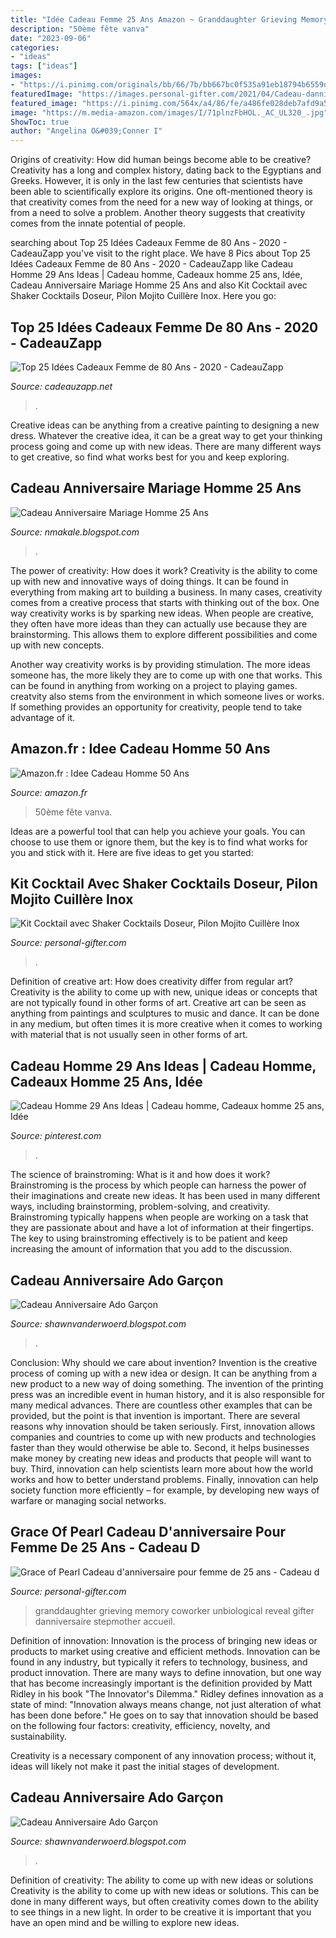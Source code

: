 ```yaml
---
title: "Idée Cadeau Femme 25 Ans Amazon ~ Granddaughter Grieving Memory Coworker Unbiological Reveal Gifter Danniversaire Stepmother Accueil"
description: "50ème fête vanva"
date: "2023-09-06"
categories:
- "ideas"
tags: ["ideas"]
images:
- "https://i.pinimg.com/originals/bb/66/7b/bb667bc0f535a91eb18794b6559d2386.jpg"
featuredImage: "https://images.personal-gifter.com/2021/04/Cadeau-danniversaire-pour-fille-de-13-ans-Cadeau-pour-fille-de-13-ans-Idee-cadeau-pour-13-ans-Cadeau-pour-adolescente-fille-de-13-ans-Collier-de-perles-Swarovski-0-1.jpg"
featured_image: "https://i.pinimg.com/564x/a4/86/fe/a486fe028deb7afd9a5f29c93650e1ef.jpg"
image: "https://m.media-amazon.com/images/I/71plnzFbHOL._AC_UL320_.jpg"
ShowToc: true
author: "Angelina O&#039;Conner I"
---
```



Origins of creativity: How did human beings become able to be creative?
Creativity has a long and complex history, dating back to the Egyptians and Greeks. However, it is only in the last few centuries that scientists have been able to scientifically explore its origins. One oft-mentioned theory is that creativity comes from the need for a new way of looking at things, or from a need to solve a problem. Another theory suggests that creativity comes from the innate potential of people.

	

		
searching about Top 25 Idées Cadeaux Femme de 80 Ans - 2020 - CadeauZapp you've visit to the right place. We have 8 Pics about Top 25 Idées Cadeaux Femme de 80 Ans - 2020 - CadeauZapp like Cadeau Homme 29 Ans Ideas | Cadeau homme, Cadeaux homme 25 ans, Idée, Cadeau Anniversaire Mariage Homme 25 Ans and also Kit Cocktail avec Shaker Cocktails Doseur, Pilon Mojito Cuillère Inox. Here you go:
		
    
## Top 25 Idées Cadeaux Femme De 80 Ans - 2020 - CadeauZapp

<img loading=lazy src="https://www.cadeauzapp.net/wp-content/plugins/aawp/public/image.php?url=aHR0cHM6Ly9tLm1lZGlhLWFtYXpvbi5jb20vaW1hZ2VzL0kvNDFFSEJrdE43YkwuanBn" onerror="this.onerror=null;this.src='https://tse4.mm.bing.net/th?id=OIP.2iu8S9ozLcQHSFUq5QWMzAHaHt&amp;pid=15.1';" alt="Top 25 Idées Cadeaux Femme de 80 Ans - 2020 - CadeauZapp">

_Source: cadeauzapp.net_

>. 

	

Creative ideas can be anything from a creative painting to designing a new dress. Whatever the creative idea, it can be a great way to get your thinking process going and come up with new ideas. There are many different ways to get creative, so find what works best for you and keep exploring.

    
## Cadeau Anniversaire Mariage Homme 25 Ans

<img loading=lazy src="https://lh6.googleusercontent.com/proxy/EkGC8IZeOEhM1wZi1edEghTSRrhY7giA9ZDoEMDWNoE9-mW6bZepo9pTxSBxHqkN7ikMt58POzXLTN-CBdfMbknLVB-aqQkgLcVxBAnDocwhMSVryGSa5EZh7nKomg=w1200-h630-p-k-no-nu" onerror="this.onerror=null;this.src='https://tse1.mm.bing.net/th?id=OIP.DKGg98hM2vZqvgqAEOp_TgHaDt&amp;pid=15.1';" alt="Cadeau Anniversaire Mariage Homme 25 Ans">

_Source: nmakale.blogspot.com_

>. 

	

The power of creativity: How does it work?
Creativity is the ability to come up with new and innovative ways of doing things. It can be found in everything from making art to building a business. In many cases, creativity comes from a creative process that starts with thinking out of the box.
One way creativity works is by sparking new ideas. When people are creative, they often have more ideas than they can actually use because they are brainstorming. This allows them to explore different possibilities and come up with new concepts.

Another way creativity works is by providing stimulation. The more ideas someone has, the more likely they are to come up with one that works. This can be found in anything from working on a project to playing games. creatvity also stems from the environment in which someone lives or works. If something provides an opportunity for creativity, people tend to take advantage of it.

    
## Amazon.fr : Idee Cadeau Homme 50 Ans

<img loading=lazy src="https://m.media-amazon.com/images/I/71plnzFbHOL._AC_UL320_.jpg" onerror="this.onerror=null;this.src='https://tse3.mm.bing.net/th?id=OIP.LClnKs63XL7E8W8Owso7GgAAAA&amp;pid=15.1';" alt="Amazon.fr : Idee Cadeau Homme 50 Ans">

_Source: amazon.fr_

>50ème fête vanva. 

	

Ideas are a powerful tool that can help you achieve your goals. You can choose to use them or ignore them, but the key is to find what works for you and stick with it. Here are five ideas to get you started: 

    
## Kit Cocktail Avec Shaker Cocktails Doseur, Pilon Mojito Cuillère Inox

<img loading=lazy src="https://images.personal-gifter.com/2019/12/Kit-Cocktail-avec-Shaker-Cocktails-Doseur-Pilon-Mojito-Cuillre-Inox-Idee-Cadeau-Noel-Original-Homme-Femme-Couple-Set-Shakers-Professionnel-Complet-Coffret-Personnalisable-0-2.jpg" onerror="this.onerror=null;this.src='https://tse3.mm.bing.net/th?id=OIP.1LuFe8kuTD7oO86oV68wcAHaHa&amp;pid=15.1';" alt="Kit Cocktail avec Shaker Cocktails Doseur, Pilon Mojito Cuillère Inox">

_Source: personal-gifter.com_

>. 

	

Definition of creative art: How does creativity differ from regular art?
Creativity is the ability to come up with new, unique ideas or concepts that are not typically found in other forms of art. Creative art can be seen as anything from paintings and sculptures to music and dance. It can be done in any medium, but often times it is more creative when it comes to working with material that is not usually seen in other forms of art.

    
## Cadeau Homme 29 Ans Ideas | Cadeau Homme, Cadeaux Homme 25 Ans, Idée

<img loading=lazy src="https://i.pinimg.com/736x/bd/97/48/bd9748d758485d175b733e4d3f4004cf.jpg" onerror="this.onerror=null;this.src='https://tse1.mm.bing.net/th?id=OIP.OGSJqi3s8z_UjHMJQTLGJgAAAA&amp;pid=15.1';" alt="Cadeau Homme 29 Ans Ideas | Cadeau homme, Cadeaux homme 25 ans, Idée">

_Source: pinterest.com_

>. 

	

The science of brainstroming: What is it and how does it work?
Brainstroming is the process by which people can harness the power of their imaginations and create new ideas. It has been used in many different ways, including brainstorming, problem-solving, and creativity. Brainstroming typically happens when people are working on a task that they are passionate about and have a lot of information at their fingertips. The key to using brainstroming effectively is to be patient and keep increasing the amount of information that you add to the discussion.

    
## Cadeau Anniversaire Ado Garçon

<img loading=lazy src="https://i.pinimg.com/originals/bb/66/7b/bb667bc0f535a91eb18794b6559d2386.jpg" onerror="this.onerror=null;this.src='https://tse4.mm.bing.net/th?id=OIP.7m1TT3UiinclFjKDLW6ggwHaOG&amp;pid=15.1';" alt="Cadeau Anniversaire Ado Garçon">

_Source: shawnvanderwoerd.blogspot.com_

>. 

	

Conclusion: Why should we care about invention?
Invention is the creative process of coming up with a new idea or design. It can be anything from a new product to a new way of doing something. The invention of the printing press was an incredible event in human history, and it is also responsible for many medical advances. There are countless other examples that can be provided, but the point is that invention is important.
There are several reasons why innovation should be taken seriously. First, innovation allows companies and countries to come up with new products and technologies faster than they would otherwise be able to. Second, it helps businesses make money by creating new ideas and products that people will want to buy. Third, innovation can help scientists learn more about how the world works and how to better understand problems. Finally, innovation can help society function more efficiently – for example, by developing new ways of warfare or managing social networks.

    
## Grace Of Pearl Cadeau D&#039;anniversaire Pour Femme De 25 Ans - Cadeau D

<img loading=lazy src="https://images.personal-gifter.com/2021/04/Cadeau-danniversaire-pour-fille-de-13-ans-Cadeau-pour-fille-de-13-ans-Idee-cadeau-pour-13-ans-Cadeau-pour-adolescente-fille-de-13-ans-Collier-de-perles-Swarovski-0-1.jpg" onerror="this.onerror=null;this.src='https://tse4.mm.bing.net/th?id=OIP.J4eSIZoH-Kv1fblCWzGQtwHaHa&amp;pid=15.1';" alt="Grace of Pearl Cadeau d&#039;anniversaire pour femme de 25 ans - Cadeau d">

_Source: personal-gifter.com_

>granddaughter grieving memory coworker unbiological reveal gifter danniversaire stepmother accueil. 

	

Definition of innovation:
Innovation is the process of bringing new ideas or products to market using creative and efficient methods. Innovation can be found in any industry, but typically it refers to technology, business, and product innovation.
There are many ways to define innovation, but one way that has become increasingly important is the definition provided by Matt Ridley in his book "The Innovator's Dilemma." Ridley defines innovation as a state of mind: "Innovation always means change, not just alteration of what has been done before." He goes on to say that innovation should be based on the following four factors: creativity, efficiency, novelty, and sustainability.

Creativity is a necessary component of any innovation process; without it, ideas will likely not make it past the initial stages of development.

    
## Cadeau Anniversaire Ado Garçon

<img loading=lazy src="https://i.pinimg.com/564x/a4/86/fe/a486fe028deb7afd9a5f29c93650e1ef.jpg" onerror="this.onerror=null;this.src='https://tse3.mm.bing.net/th?id=OIP.NgVZENJh29zxedWBToc4xgHaKl&amp;pid=15.1';" alt="Cadeau Anniversaire Ado Garçon">

_Source: shawnvanderwoerd.blogspot.com_

>. 

	

Definition of creativity: The ability to come up with new ideas or solutions
Creativity is the ability to come up with new ideas or solutions. This can be done in many different ways, but often creativity comes down to the ability to see things in a new light. In order to be creative it is important that you have an open mind and be willing to explore new ideas.

